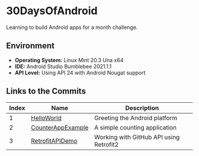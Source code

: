 # 30DaysOfAndroid

Learning to build Android apps for a month challenge.

## Environment

  - **Operating System:** Linux Mint 20.3 Una x64
  - **IDE:** Android Studio Bumblebee 2021.1.1
  - **API Level:** Using API 24 with Android Nougat support

## Links to the Commits

| Index | Name                    | Description                                |
|-------|-------------------------|--------------------------------------------|
| 1     | [HelloWorld][1]         | Greeting the Android platform              |
| 2     | [CounterAppExample][2]  | A simple counting application              |
| 3     | [RetrofitAPIDemo][3]    | Working with GitHub API using Retrofit2    |



[1]: https://github.com/rohanbari/HelloWorld
[2]: https://github.com/rohanbari/CounterAppExample
[3]: https://github.com/rohanbari/RetrofitAPIDemo
